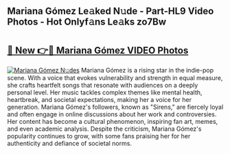 ## Mariana Gómez Le𝚊ked N𝚞de - Part-HL9 Video Photos - Hot Onlyf𝚊ns Le𝚊ks zo7Bw

# <h2><a href="http://ac44322.deff.icu/?id=Mariana+G%c3%b3mez">🔗 New 👉🔴 Mariana Gómez VIDEO Photos</a></h2>

[![Mariana Gómez N𝚞des](https://i.imgur.com/rIISA9y.gif)](http://ac44322.deff.icu/?id=Mariana+G%c3%b3mez)
Mariana Gómez is a rising star in the indie-pop scene. With a voice that evokes vulnerability and strength in equal measure, she crafts heartfelt songs that resonate with audiences on a deeply personal level. Her music tackles complex themes like mental health, heartbreak, and societal expectations, making her a voice for her generation. Mariana Gómez's followers, known as "Sirens," are fiercely loyal and often engage in online discussions about her work and controversies. Her content has become a cultural phenomenon, inspiring fan art, memes, and even academic analysis. Despite the criticism, Mariana Gómez's popularity continues to grow, with some fans praising her for her authenticity and defiance of societal norms.
